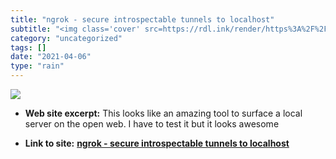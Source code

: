 ```yaml
---
title: "ngrok - secure introspectable tunnels to localhost"
subtitle: "<img class='cover' src=https://rdl.ink/render/https%3A%2F%2Fngrok.com%2Fpricing>"
category: "uncategorized"
tags: []
date: "2021-04-06"
type: "rain"
---
```

<img class="cover" src=https://rdl.ink/render/https%3A%2F%2Fngrok.com%2Fpricing>



* **Web site excerpt:** This looks like an amazing tool to surface a local server on the open web. I have to test it but it looks awesome

* **Link to site:** **[ngrok - secure introspectable tunnels to localhost](https://ngrok.com/pricing)**